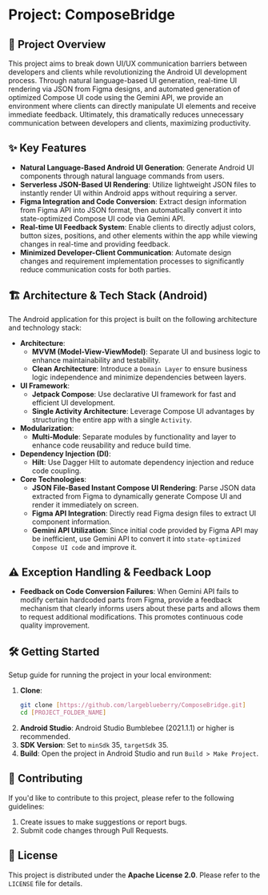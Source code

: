 # Project: ComposeBridge

## 🚀 Project Overview

This project aims to break down UI/UX communication barriers between developers and clients while revolutionizing the Android UI development process. Through natural language-based UI generation, real-time UI rendering via JSON from Figma designs, and automated generation of optimized Compose UI code using the Gemini API, we provide an environment where clients can directly manipulate UI elements and receive immediate feedback. Ultimately, this dramatically reduces unnecessary communication between developers and clients, maximizing productivity.

## ✨ Key Features

*   **Natural Language-Based Android UI Generation**: Generate Android UI components through natural language commands from users.
*   **Serverless JSON-Based UI Rendering**: Utilize lightweight JSON files to instantly render UI within Android apps without requiring a server.
*   **Figma Integration and Code Conversion**: Extract design information from Figma API into JSON format, then automatically convert it into state-optimized Compose UI code via Gemini API.
*   **Real-time UI Feedback System**: Enable clients to directly adjust colors, button sizes, positions, and other elements within the app while viewing changes in real-time and providing feedback.
*   **Minimized Developer-Client Communication**: Automate design changes and requirement implementation processes to significantly reduce communication costs for both parties.

## 🏗️ Architecture & Tech Stack (Android)

The Android application for this project is built on the following architecture and technology stack:

*   **Architecture**:
    *   **MVVM (Model-View-ViewModel)**: Separate UI and business logic to enhance maintainability and testability.
    *   **Clean Architecture**: Introduce a `Domain Layer` to ensure business logic independence and minimize dependencies between layers.
*   **UI Framework**:
    *   **Jetpack Compose**: Use declarative UI framework for fast and efficient UI development.
    *   **Single Activity Architecture**: Leverage Compose UI advantages by structuring the entire app with a single `Activity`.
*   **Modularization**:
    *   **Multi-Module**: Separate modules by functionality and layer to enhance code reusability and reduce build time.
*   **Dependency Injection (DI)**:
    *   **Hilt**: Use Dagger Hilt to automate dependency injection and reduce code coupling.
*   **Core Technologies**:
    *   **JSON File-Based Instant Compose UI Rendering**: Parse JSON data extracted from Figma to dynamically generate Compose UI and render it immediately on screen.
    *   **Figma API Integration**: Directly read Figma design files to extract UI component information.
    *   **Gemini API Utilization**: Since initial code provided by Figma API may be inefficient, use Gemini API to convert it into `state-optimized Compose UI code` and improve it.

## ⚠️ Exception Handling & Feedback Loop

*   **Feedback on Code Conversion Failures**: When Gemini API fails to modify certain hardcoded parts from Figma, provide a feedback mechanism that clearly informs users about these parts and allows them to request additional modifications. This promotes continuous code quality improvement.

## 🛠️ Getting Started

Setup guide for running the project in your local environment:

1.  **Clone**:
    ```bash
    git clone [https://github.com/largeblueberry/ComposeBridge.git]
    cd [PROJECT_FOLDER_NAME]
    ```
2.  **Android Studio**: Android Studio Bumblebee (2021.1.1) or higher is recommended.
3.  **SDK Version**: Set to `minSdk` 35, `targetSdk` 35.
4.  **Build**: Open the project in Android Studio and run `Build > Make Project`.

## 🤝 Contributing

If you'd like to contribute to this project, please refer to the following guidelines:

1.  Create issues to make suggestions or report bugs.
2.  Submit code changes through Pull Requests.

## 📄 License

This project is distributed under the **Apache License 2.0**. Please refer to the `LICENSE` file for details.